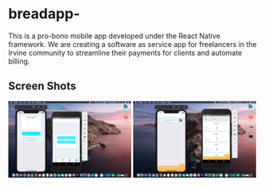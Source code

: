 # breadapp-
This is a pro-bono mobile app developed under the React Native framework. We are creating a software as service app for freelancers in the Irvine community to streamline their payments for clients and automate billing. 



 ## Screen Shots
 <img src="/ScreenShots/ScreenShot1.png" height="49%" width="49%"> <img src="/ScreenShots/ScreenShot2.png" height="49%" width="49%">